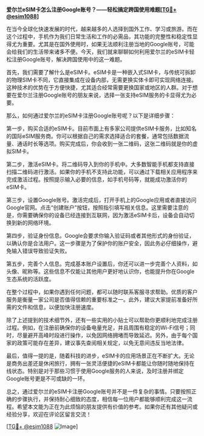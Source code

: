 **爱尔兰eSIM卡怎么注册Google账号？——轻松搞定跨国使用难题[[TG💪+ @esim1088](https://t.me/s/esim1088)]**

在当今全球化快速发展的时代，越来越多的人选择到国外工作、学习或旅游。而在这个过程中，手机作为我们日常生活和工作的必需品，其功能的完整性和稳定性显得尤为重要。尤其是在国外使用时，如果无法顺利注册当地的Google账号，可能会给我们的生活带来诸多不便。今天，我们就来聊聊如何利用爱尔兰的eSIM卡轻松注册Google账号，解决跨国使用中的这一难题。

首先，我们需要了解什么是eSIM卡。eSIM卡是一种嵌入式SIM卡，与传统可拆卸的物理SIM卡不同，它直接集成在设备内部，无需更换实体卡即可实现网络连接。这种技术的优势在于方便快捷，尤其适合经常需要更换国家或地区的人群。对于想要在爱尔兰注册Google账号的朋友来说，选择一张支持eSIM服务的卡显得尤为必要。

那么，如何通过爱尔兰的eSIM卡注册Google账号呢？以下是详细步骤：

第一步，购买合适的eSIM卡。目前市面上有多家公司提供eSIM卡服务，比如知名的国际eSIM服务商。你可以根据自己的需求选择适合的套餐，通常包括数据流量、通话时长等选项。购买完成后，你会收到一张二维码，这张二维码就是你的虚拟SIM卡。

第二步，激活eSIM卡。将二维码导入到你的手机中。大多数智能手机都支持直接扫描二维码进行激活。如果你的手机不支持此功能，可以通过下载相关应用程序来完成激活过程。按照提示输入必要的信息，如手机号码等，就能成功激活你的eSIM卡。

第三步，设置Google账号。激活完成后，打开手机上的Google应用或者直接访问Google官网。点击“创建账户”按钮，按照指引填写相关信息。这里需要注意的是，你需要确保你的设备已经连接到互联网，因为激活eSIM卡后，设备会自动切换到新的网络环境。

第四步，验证身份信息。Google会要求你输入验证码或者其他形式的身份验证，以确认你是合法用户。这一步骤是为了保护你的账户安全，因此务必仔细操作，避免输入错误导致验证失败。

第五步，完善个人信息。完成基本账户设置后，你还可以进一步完善个人资料，如头像、昵称等。这些信息不仅能让其他用户更好地认识你，也能提升你在Google生态系统的活跃度。

在整个过程中，如果你遇到任何问题，都可以随时联系客服寻求帮助。优质的客户服务是衡量一家公司是否值得信赖的重要标准之一。此外，建议大家提前准备好所需的文件和信息，以便加快注册速度。

除了上述提到的技术细节外，还有一些实用的小贴士可以帮助你更顺利地完成注册过程。例如，在注册前确保你的设备电量充足，并且周围有稳定的Wi-Fi信号；同时，尽量避开高峰时段进行操作，以免因网络拥堵而导致延迟。另外，由于每个国家的政策可能存在差异，建议事先查阅相关规定，以免无意间违反当地法律。

最后，值得一提的是，随着科技的进步，eSIM卡的应用场景正在不断扩大。无论是商务出差还是休闲旅行，拥有一张灵活便捷的eSIM卡都能让你随时随地保持在线状态。特别是对于那些习惯于使用Google服务的人来说，及时注册并绑定Google账号更是不可或缺的一环。

总之，通过爱尔兰的eSIM卡注册Google账号并不是一件复杂的事情。只要按照正确的步骤执行，并保持耐心细致的态度，相信每一位用户都能够顺利完成这一流程。希望本文能为正在为此烦恼的朋友提供有价值的参考。如果你还有其他疑问或经验分享，欢迎在评论区留言交流！

[[TG💪+ @esim1088](https://t.me/s/esim1088) ![Image](https://i.postimg.cc/4NQfJmqS/Snipaste-2025-05-13-00-14-12.png)]